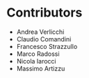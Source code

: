 # Contributors

- Andrea Verlicchi
- Claudio Comandini 
- Francesco Strazzullo 
- Marco Radossi
- Nicola Iarocci
- Massimo Artizzu